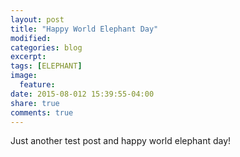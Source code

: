 ```yaml
---
layout: post
title: "Happy World Elephant Day"
modified:
categories: blog
excerpt:
tags: [ELEPHANT]
image:
  feature:
date: 2015-08-012 15:39:55-04:00
share: true
comments: true
---
```


Just another test post and happy world elephant day!
